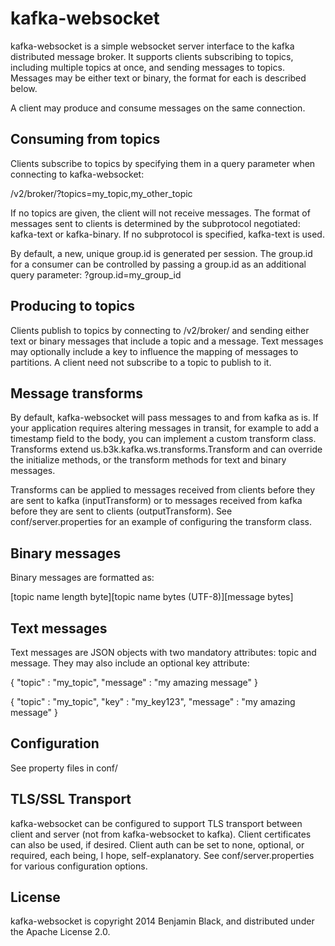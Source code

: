 # kafka-websocket

kafka-websocket is a simple websocket server interface to the kafka distributed message broker. It supports clients
subscribing to topics, including multiple topics at once, and sending messages to topics. Messages may be either text
or binary, the format for each is described below.

A client may produce and consume messages on the same connection.

## Consuming from topics

Clients subscribe to topics by specifying them in a query parameter when connecting to kafka-websocket:

/v2/broker/?topics=my_topic,my_other_topic

If no topics are given, the client will not receive messages. The format of messages sent to clients is determined by
the subprotocol negotiated: kafka-text or kafka-binary. If no subprotocol is specified, kafka-text is used.

By default, a new, unique group.id is generated per session. The group.id for a consumer can be controlled by passing a
group.id as an additional query parameter: ?group.id=my_group_id

## Producing to topics

Clients publish to topics by connecting to /v2/broker/ and sending either text or binary messages that include a topic
and a message. Text messages may optionally include a key to influence the mapping of messages to partitions. A client
need not subscribe to a topic to publish to it.

## Message transforms

By default, kafka-websocket will pass messages to and from kafka as is. If your application requires altering messages
in transit, for example to add a timestamp field to the body, you can implement a custom transform class. Transforms
extend us.b3k.kafka.ws.transforms.Transform and can override the initialize methods, or the transform methods for text
and binary messages.

Transforms can be applied to messages received from clients before they are sent to kafka (inputTransform) or to
messages received from kafka before they are sent to clients (outputTransform). See conf/server.properties for an
example of configuring the transform class.

## Binary messages

Binary messages are formatted as:

[topic name length byte][topic name bytes (UTF-8)][message bytes]

## Text messages

Text messages are JSON objects with two mandatory attributes: topic and message. They may also include an optional key
attribute:

{ "topic" : "my_topic", "message" : "my amazing message" }

{ "topic" : "my_topic", "key" : "my_key123", "message" : "my amazing message" }

## Configuration

See property files in conf/

## TLS/SSL Transport

kafka-websocket can be configured to support TLS transport between client and server (not from kafka-websocket to kafka). Client certificates
can also be used, if desired. Client auth can be set to none, optional, or required, each being, I hope, self-explanatory. See
conf/server.properties for various configuration options.

## License

kafka-websocket is copyright 2014 Benjamin Black, and distributed under the Apache License 2.0.
